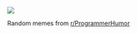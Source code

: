 ![](https://preview.redd.it/5rq20unwei2e1.png?width=640&crop=smart&auto=webp&s=cd89bc7a676298ad6a9fe3571b24eae3e9190c67)

 Random memes from [r/ProgrammerHumor](https://www.reddit.com/r/ProgrammerHumor/)
